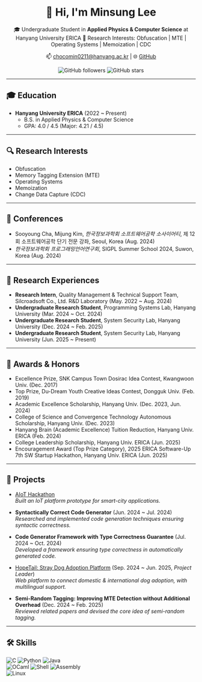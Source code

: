 <div align="center">

# 👋 Hi, I'm Minsung Lee  

🎓 Undergraduate Student in **Applied Physics & Computer Science** at Hanyang University ERICA
🔬 Research Interests: Obfuscation | MTE | Operating Systems | Memoization | CDC  

📫 chocomin0211@hanyang.ac.kr | 🌐 [GitHub](https://github.com/minsung-phy)  

![GitHub followers](https://img.shields.io/github/followers/minsung-phy?style=social)
![GitHub stars](https://img.shields.io/github/stars/minsung-phy?style=social)

</div>

---

## 🎓 Education
- **Hanyang University ERICA** (2022 ~ Present)  
  - B.S. in Applied Physics & Computer Science  
  - GPA: 4.0 / 4.5 (Major: 4.21 / 4.5)

---

## 🔍 Research Interests
- Obfuscation  
- Memory Tagging Extension (MTE)  
- Operating Systems  
- Memoization  
- Change Data Capture (CDC)  

---

## 🎤 Conferences
- Sooyoung Cha, Mijung Kim, *한국정보과학회 소프트웨어공학 소사이어티*, 제 12회 소프트웨어공학 단기 전문 강좌, Seoul, Korea (Aug. 2024)  
- *한국정보과학회 프로그래밍언어연구회*, SIGPL Summer School 2024, Suwon, Korea (Aug. 2024)  

---

## 🔬 Research Experiences
- **Research Intern**, Quality Management & Technical Support Team, Silcroadsoft Co., Ltd. R&D Laboratory (May. 2022 ~ Aug. 2024)  
- **Undergraduate Research Student**, Programming Systems Lab, Hanyang University (Mar. 2024 ~ Oct. 2024)  
- **Undergraduate Research Student**, System Security Lab, Hanyang University (Dec. 2024 ~ Feb. 2025)  
- **Undergraduate Research Student**, System Security Lab, Hanyang University (Jun. 2025 ~ Present)  

---

## 🏅 Awards & Honors
- Excellence Prize, SNK Campus Town Dosirac Idea Contest, Kwangwoon Univ. (Dec. 2017)  
- Top Prize, Du-Dream Youth Creative Ideas Contest, Dongguk Univ. (Feb. 2019)  
- Academic Excellence Scholarship, Hanyang Univ. (Dec. 2023, Jun. 2024)  
- College of Science and Convergence Technology Autonomous Scholarship, Hanyang Univ. (Dec. 2023)  
- Hanyang Brain (Academic Excellence) Tuition Reduction, Hanyang Univ. ERICA (Feb. 2024)  
- College Leadership Scholarship, Hanyang Univ. ERICA (Jun. 2025)  
- Encouragement Award (Top Prize Category), 2025 ERICA Software-Up 7th SW Startup Hackathon, Hanyang Univ. ERICA (Jun. 2025)  

---

## 🚀 Projects
- [AIoT Hackathon](https://github.com/minsung-phy/2023-Seoul-AIoT-Hackathon)  
  *Built an IoT platform prototype for smart-city applications.*  

- **Syntactically Correct Code Generator** (Jun. 2024 ~ Jul. 2024)  
  *Researched and implemented code generation techniques ensuring syntactic correctness.*  

- **Code Generator Framework with Type Correctness Guarantee** (Jul. 2024 ~ Oct. 2024)  
  *Developed a framework ensuring type correctness in automatically generated code.*  

- [HopeTail: Stray Dog Adoption Platform](https://github.com/HopeTail-Teamproject) (Sep. 2024 ~ Jun. 2025, *Project Leader*)  
  *Web platform to connect domestic & international dog adoption, with multilingual support.*  

- **Semi-Random Tagging: Improving MTE Detection without Additional Overhead** (Dec. 2024 ~ Feb. 2025)  
  *Reviewed related papers and devised the core idea of semi-random tagging.*  

---

## 🛠 Skills
![C](https://img.shields.io/badge/-C-blue?logo=c) 
![Python](https://img.shields.io/badge/-Python-yellow?logo=python) 
![Java](https://img.shields.io/badge/-Java-orange?logo=java)  
![OCaml](https://img.shields.io/badge/-OCaml-lightgrey?logo=ocaml) 
![Shell](https://img.shields.io/badge/-Shell-black?logo=gnu-bash) 
![Assembly](https://img.shields.io/badge/-Assembly-lightblue)  
![Linux](https://img.shields.io/badge/-Linux-grey?logo=linux)  
